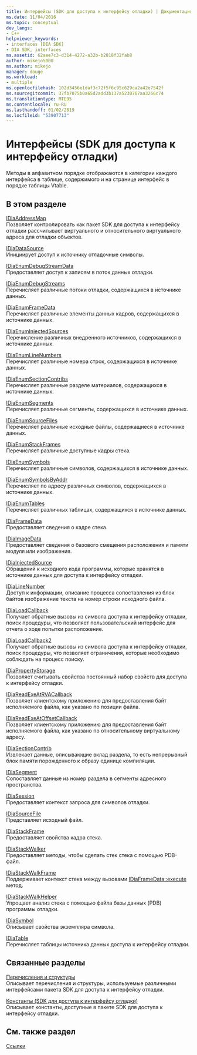 ```yaml
---
title: Интерфейсы (SDK для доступа к интерфейсу отладки) | Документация Майкрософт
ms.date: 11/04/2016
ms.topic: conceptual
dev_langs:
- C++
helpviewer_keywords:
- interfaces [DIA SDK]
- DIA SDK, interfaces
ms.assetid: 62aee7c3-d314-4272-a32b-b2818f32fab8
author: mikejo5000
ms.author: mikejo
manager: douge
ms.workload:
- multiple
ms.openlocfilehash: 102d3456e1daf3c72f5f6c95c629ca2a42e7542f
ms.sourcegitcommit: 37fb7075b0a65d2add3b137a5230767aa3266c74
ms.translationtype: MTE95
ms.contentlocale: ru-RU
ms.lasthandoff: 01/02/2019
ms.locfileid: "53907713"
---
```

# <a name="interfaces-debug-interface-access-sdk"></a>Интерфейсы (SDK для доступа к интерфейсу отладки)
Методы в алфавитном порядке отображаются в категории каждого интерфейса в таблице, содержимого и на странице интерфейс в порядке таблицы Vtable.  
  
## <a name="in-this-section"></a>В этом разделе  
 [IDiaAddressMap](../../debugger/debug-interface-access/idiaaddressmap.md)  
 Позволяет контролировать как пакет SDK для доступа к интерфейсу отладки рассчитывает виртуального и относительного виртуального адреса для отладки объектов.  
  
 [IDiaDataSource](../../debugger/debug-interface-access/idiadatasource.md)  
 Инициирует доступ к источнику отладочные символы.  
  
 [IDiaEnumDebugStreamData](../../debugger/debug-interface-access/idiaenumdebugstreamdata.md)  
 Предоставляет доступ к записям в поток данных отладки.  
  
 [IDiaEnumDebugStreams](../../debugger/debug-interface-access/idiaenumdebugstreams.md)  
 Перечисляет различные потоки отладки, содержащихся в источнике данных.  
  
 [IDiaEnumFrameData](../../debugger/debug-interface-access/idiaenumframedata.md)  
 Перечисляет различные элементы данных кадров, содержащихся в источнике данных.  
  
 [IDiaEnumInjectedSources](../../debugger/debug-interface-access/idiaenuminjectedsources.md)  
 Перечисление различных внедренного источников, содержащихся в источнике данных.  
  
 [IDiaEnumLineNumbers](../../debugger/debug-interface-access/idiaenumlinenumbers.md)  
 Перечисляет различные номера строк, содержащихся в источнике данных.  
  
 [IDiaEnumSectionContribs](../../debugger/debug-interface-access/idiaenumsectioncontribs.md)  
 Перечисляет различные разделе материалов, содержащихся в источнике данных.  
  
 [IDiaEnumSegments](../../debugger/debug-interface-access/idiaenumsegments.md)  
 Перечисляет различные сегменты, содержащихся в источнике данных.  
  
 [IDiaEnumSourceFiles](../../debugger/debug-interface-access/idiaenumsourcefiles.md)  
 Перечисляет различные исходные файлы, содержащиеся в источнике данных.  
  
 [IDiaEnumStackFrames](../../debugger/debug-interface-access/idiaenumstackframes.md)  
 Перечисляет различные доступные кадры стека.  
  
 [IDiaEnumSymbols](../../debugger/debug-interface-access/idiaenumsymbols.md)  
 Перечисляет различные символов, содержащихся в источнике данных.  
  
 [IDiaEnumSymbolsByAddr](../../debugger/debug-interface-access/idiaenumsymbolsbyaddr.md)  
 Перечисляет по адресу различных символов, содержащихся в источнике данных.  
  
 [IDiaEnumTables](../../debugger/debug-interface-access/idiaenumtables.md)  
 Перечисляет различных таблицах, содержащихся в источнике данных.  
  
 [IDiaFrameData](../../debugger/debug-interface-access/idiaframedata.md)  
 Предоставляет сведения о кадре стека.  
  
 [IDiaImageData](../../debugger/debug-interface-access/idiaimagedata.md)  
 Предоставляет сведения о базового смещения расположения и памяти модуля или изображения.  
  
 [IDiaInjectedSource](../../debugger/debug-interface-access/idiainjectedsource.md)  
 Обращений к исходного кода программы, которые хранятся в источнике данных для доступа к интерфейсу отладки.  
  
 [IDiaLineNumber](../../debugger/debug-interface-access/idialinenumber.md)  
 Доступ к информации, описание процесса сопоставления из блок байтов изображение текста на номер строки исходного файла.  
  
 [IDiaLoadCallback](../../debugger/debug-interface-access/idialoadcallback.md)  
 Получает обратные вызовы из символа доступа к интерфейсу отладки, поиск процедуры, что позволяет пользовательский интерфейс для отчета о ходе попытки расположение.  
  
 [IDiaLoadCallback2](../../debugger/debug-interface-access/idialoadcallback2.md)  
 Получает обратные вызовы из символа доступа к интерфейсу отладки, поиск процедуры, что позволяет ограничения, которые необходимо соблюдать на процесс поиску.  
  
 [IDiaPropertyStorage](../../debugger/debug-interface-access/idiapropertystorage.md)  
 Позволяет считывать свойства постоянный набор свойств для доступа к интерфейсу отладки.  
  
 [IDiaReadExeAtRVACallback](../../debugger/debug-interface-access/idiareadexeatrvacallback.md)  
 Позволяет клиентскому приложению для предоставления байт исполняемого файла, как указано по позиции файла.  
  
 [IDiaReadExeAtOffsetCallback](../../debugger/debug-interface-access/idiareadexeatoffsetcallback.md)  
 Позволяет клиентскому приложению для предоставления байт исполняемого файла, как указано по относительному виртуальному адресу.  
  
 [IDiaSectionContrib](../../debugger/debug-interface-access/idiasectioncontrib.md)  
 Извлекает данные, описывающие вклад раздела, то есть непрерывный блок памяти порожденного к образу единице компиляции.  
  
 [IDiaSegment](../../debugger/debug-interface-access/idiasegment.md)  
 Сопоставляет данные из номер раздела в сегменты адресного пространства.  
  
 [IDiaSession](../../debugger/debug-interface-access/idiasession.md)  
 Предоставляет контекст запроса для символов отладки.  
  
 [IDiaSourceFile](../../debugger/debug-interface-access/idiasourcefile.md)  
 Представляет исходный файл.  
  
 [IDiaStackFrame](../../debugger/debug-interface-access/idiastackframe.md)  
 Предоставляет свойства кадра стека.  
  
 [IDiaStackWalker](../../debugger/debug-interface-access/idiastackwalker.md)  
 Предоставляет методы, чтобы сделать стек стека с помощью PDB-файл.  
  
 [IDiaStackWalkFrame](../../debugger/debug-interface-access/idiastackwalkframe.md)  
 Поддерживает контекст стека между вызовами [IDiaFrameData::execute](../../debugger/debug-interface-access/idiaframedata-execute.md) метод.  
  
 [IDiaStackWalkHelper](../../debugger/debug-interface-access/idiastackwalkhelper.md)  
 Упрощает анализ стека с помощью файла базы данных (PDB) программы отладки.  
  
 [IDiaSymbol](../../debugger/debug-interface-access/idiasymbol.md)  
 Описывает свойства экземпляра символа.  
  
 [IDiaTable](../../debugger/debug-interface-access/idiatable.md)  
 Перечисляет таблицы источника данных доступа к интерфейсу отладки.  
  
## <a name="related-sections"></a>Связанные разделы  
 [Перечисления и структуры](../../debugger/debug-interface-access/enumerations-and-structures.md)  
 Описывает перечисления и структуры, используемые различными интерфейсами пакета SDK для доступа к интерфейсу отладки.  
  
 [Константы (SDK для доступа к интерфейсу отладки)](../../debugger/debug-interface-access/constants-debug-interface-access-sdk.md)  
 Описывает константы, доступные в пакете SDK для доступа к интерфейсу отладки.  
  
## <a name="see-also"></a>См. также раздел  
 [Ссылки](../../debugger/debug-interface-access/debug-interface-access-sdk-reference.md)